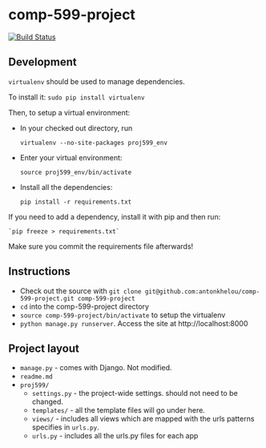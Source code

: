 comp-599-project
================
[![Build Status](https://magnum.travis-ci.com/antonkhelou/comp-599-project.svg?token=dJ7Uk3fcs3ZRM6R6XdYv&branch=master)](https://magnum.travis-ci.com/antonkhelou/comp-599-project)

Development
-----------

`virtualenv` should be used to manage dependencies.

To install it: `sudo pip install virtualenv`

Then, to setup a virtual environment:

* In your checked out directory, run

    `virtualenv --no-site-packages proj599_env`

* Enter your virtual environment:

    `source proj599_env/bin/activate`

* Install all the dependencies:
    
    `pip install -r requirements.txt`

If you need to add a dependency, install it with pip and then run:

    `pip freeze > requirements.txt`

Make sure you commit the requirements file afterwards!

Instructions
------------

* Check out the source with `git clone git@github.com:antonkhelou/comp-599-project.git comp-599-project`
* `cd` into the comp-599-project directory
* `source comp-599-project/bin/activate` to setup the virtualenv
* `python manage.py runserver`. Access the site at http://localhost:8000

Project layout
-------------

* `manage.py` - comes with Django. Not modified.
* `readme.md`
* `proj599/`
    * `settings.py` - the project-wide settings. should not need to be changed.
    * `templates/` - all the template files will go under here.
    * `views/` - includes all views which are mapped with the urls patterns specifies in `urls.py`.
    * `urls.py` - includes all the urls.py files for each app